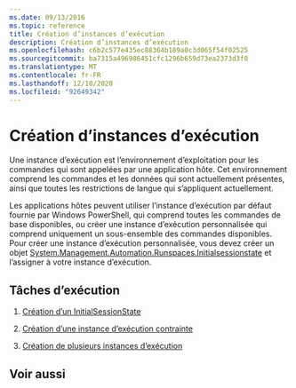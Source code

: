 ```yaml
---
ms.date: 09/13/2016
ms.topic: reference
title: Création d’instances d’exécution
description: Création d’instances d’exécution
ms.openlocfilehash: c6b2c577e435ec88364b189a0c3d065f54f02525
ms.sourcegitcommit: ba7315a496986451cfc1296b659d73ea2373d3f0
ms.translationtype: MT
ms.contentlocale: fr-FR
ms.lasthandoff: 12/10/2020
ms.locfileid: "92649342"
---
```

# <a name="creating-runspaces"></a>Création d’instances d’exécution

Une instance d’exécution est l’environnement d’exploitation pour les commandes qui sont appelées par une application hôte. Cet environnement comprend les commandes et les données qui sont actuellement présentes, ainsi que toutes les restrictions de langue qui s’appliquent actuellement.

 Les applications hôtes peuvent utiliser l’instance d’exécution par défaut fournie par Windows PowerShell, qui comprend toutes les commandes de base disponibles, ou créer une instance d’exécution personnalisée qui comprend uniquement un sous-ensemble des commandes disponibles. Pour créer une instance d’exécution personnalisée, vous devez créer un objet [System.Management.Automation.Runspaces.Initialsessionstate](/dotnet/api/System.Management.Automation.Runspaces.InitialSessionState) et l’assigner à votre instance d’exécution.

## <a name="runspace-tasks"></a>Tâches d’exécution

1. [Création d’un InitialSessionState](./creating-an-initialsessionstate.md)

2. [Création d’une instance d’exécution contrainte](./creating-a-constrained-runspace.md)

3. [Création de plusieurs instances d’exécution](./creating-multiple-runspaces.md)

## <a name="see-also"></a>Voir aussi
